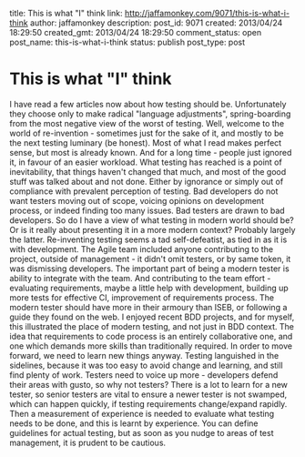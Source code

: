 title: This is what "I" think
link: http://jaffamonkey.com/9071/this-is-what-i-think
author: jaffamonkey
description: 
post_id: 9071
created: 2013/04/24 18:29:50
created_gmt: 2013/04/24 18:29:50
comment_status: open
post_name: this-is-what-i-think
status: publish
post_type: post

# This is what "I" think

I have read a few articles now about how testing should be. Unfortunately they choose only to make radical "language adjustments", spring-boarding from the most negative view of the worst of testing. Well, welcome to the world of re-invention - sometimes just for the sake of it, and mostly to be the next testing luminary (be honest). Most of what I read makes perfect sense, but most is already known. And for a long time - people just ignored it, in favour of an easier workload. What testing has reached is a point of inevitability, that things haven't changed that much, and most of the good stuff was talked about and not done. Either by ignorance or simply out of compliance with prevalent perception of testing. Bad developers do not want testers moving out of scope, voicing opinions on development process, or indeed finding too many issues. Bad testers are drawn to bad developers. So do I have a view of what testing in modern world should be? Or is it really about presenting it in a more modern context? Probably largely the latter. Re-inventing testing seems a tad self-defeatist, as tied in as it is with development. The Agile team included anyone contributing to the project, outside of management - it didn't omit testers, or by same token, it was dismissing developers. The important part of being a modern tester is ability to integrate with the team. And contributing to the team effort - evaluating requirements, maybe a little help with development, building up more tests for effective CI, improvement of requirements process. The modern tester should have more in their armoury than ISEB, or following a guide they found on the web. I enjoyed recent BDD projects, and for myself, this illustrated the place of modern testing, and not just in BDD context. The idea that requirements to code process is an entirely collaborative one, and one which demands more skills than traditionally required. In order to move forward, we need to learn new things anyway. Testing languished in the sidelines, because it was too easy to avoid change and learning, and still find plenty of work. Testers need to voice up more - developers defend their areas with gusto, so why not testers? There is a lot to learn for a new tester, so senior testers are vital to ensure a newer tester is not swamped, which can happen quickly, if testing requirements change/expand rapidly. Then a measurement of experience is needed to evaluate what testing needs to be done, and this is learnt by experience. You can define guidelines for actual testing, but as soon as you nudge to areas of test management, it is prudent to be cautious.